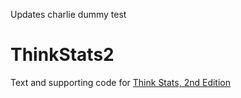 Updates charlie dummy test

ThinkStats2
===========

Text and supporting code for [Think Stats, 2nd Edition](http://greenteapress.com/thinkstats2/index.html)

